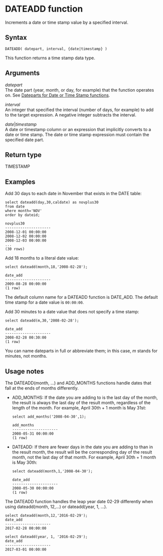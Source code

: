 # DATEADD function<a name="r_DATEADD_function"></a>

Increments a date or time stamp value by a specified interval\. 

## Syntax<a name="r_DATEADD_function-synopsis"></a>

```
DATEADD( datepart, interval, {date|timestamp} )
```

This function returns a time stamp data type\. 

## Arguments<a name="r_DATEADD_function-arguments"></a>

 *datepart*   
The date part \(year, month, or day, for example\) that the function operates on\. See [Dateparts for Date or Time Stamp functions](r_Dateparts_for_datetime_functions.md)\. 

 *interval*   
An integer that specified the interval \(number of days, for example\) to add to the target expression\. A negative integer subtracts the interval\. 

 *date*\|*timestamp*  
A date or timestamp column or an expression that implicitly converts to a date or time stamp\. The date or time stamp expression must contain the specified date part\. 

## Return type<a name="r_DATEADD_function-return-type"></a>

TIMESTAMP

## Examples<a name="r_DATEADD_function-examples"></a>

Add 30 days to each date in November that exists in the DATE table: 

```
select dateadd(day,30,caldate) as novplus30
from date
where month='NOV'
order by dateid;

novplus30
---------------------
2008-12-01 00:00:00
2008-12-02 00:00:00
2008-12-03 00:00:00
...
(30 rows)
```

 Add 18 months to a literal date value: 

```
select dateadd(month,18,'2008-02-28');

date_add
---------------------
2009-08-28 00:00:00
(1 row)
```

The default column name for a DATEADD function is DATE\_ADD\. The default time stamp for a date value is `00:00:00`\. 

Add 30 minutes to a date value that does not specify a time stamp: 

```
select dateadd(m,30,'2008-02-28');

date_add
---------------------
2008-02-28 00:30:00
(1 row)
```

You can name dateparts in full or abbreviate them; in this case, *m* stands for minutes, not months\. 

## Usage notes<a name="r_DATEADD_usage_notes"></a>

 The DATEADD\(month, \.\.\.\) and ADD\_MONTHS functions handle dates that fall at the ends of months differently\. 
+ ADD\_MONTHS: If the date you are adding to is the last day of the month, the result is always the last day of the result month, regardless of the length of the month\. For example, April 30th \+ 1 month is May 31st: 

  ```
  select add_months('2008-04-30',1);
  
  add_months
  ---------------------
  2008-05-31 00:00:00
  (1 row)
  ```
+ DATEADD: If there are fewer days in the date you are adding to than in the result month, the result will be the corresponding day of the result month, not the last day of that month\. For example, April 30th \+ 1 month is May 30th: 

  ```
  select dateadd(month,1,'2008-04-30');
  
  date_add
  ---------------------
  2008-05-30 00:00:00
  (1 row)
  ```

The DATEADD function handles the leap year date 02\-29 differently when using dateadd\(month, 12,…\) or dateadd\(year, 1, …\)\. 

```
select dateadd(month,12,'2016-02-29');
date_add
---------------------
2017-02-28 00:00:00

select dateadd(year, 1, '2016-02-29');
date_add       
---------------------
2017-03-01 00:00:00
```